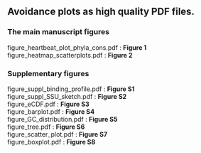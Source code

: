 ## Avoidance plots as high quality PDF files.

### The main manuscript figures  
figure_heartbeat_plot_phyla_cons.pdf : <strong>Figure 1</strong>  
figure_heatmap_scatterplots.pdf : <strong>Figure 2</strong>  

### Supplementary figures  
figure_suppl_binding_profile.pdf : <strong>Figure S1</strong>  
figure_suppl_SSU_sketch.pdf : <strong>Figure S2</strong>  
figure_eCDF.pdf : <strong>Figure S3</strong>   
figure_barplot.pdf : <strong>Figure S4</strong>  
figure_GC_distribution.pdf : <strong>Figure S5</strong>  
figure_tree.pdf : <strong>Figure S6</strong>  
figure_scatter_plot.pdf : <strong>Figure S7</strong>  
figure_boxplot.pdf : <strong>Figure S8</strong>  



